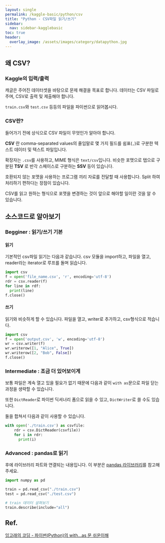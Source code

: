 ```yaml
---
layout: single
permalink: /kaggle-basic/python/csv
title: "Python - CSV파일 읽기/쓰기"
sidebar:
  nav: sidebar-kagglebasic
toc: true
header:
  overlay_image: /assets/images/category/datapython.jpg
---
```


## 왜 CSV?

### Kaggle의 입력/출력

캐글은 주어진 데이터셋을 바탕으로 문제 해결을 목표로 합니다.
데이터는 CSV 파일로 주며, CSV로 출력 및 제출해야 합니다.

`train.csv`와 `test.csv` 등등의 파일을 파이썬으로 읽어봅시다.

### CSV란?

들어가기 전에 상식으로 CSV 파일이 무엇인가 알아야 합니다.

**CSV** 란 comma-separated values의 줄임말로 몇 가지 필드를 쉼표(`,`)로 구분한 텍스트 데이터 및 텍스트 파일입니다.

확장자는 `.csv`를 사용하고, MIME 형식은 `text/csv`입니다.
비슷한 포맷으로 탭으로 구분된 **TSV** 로 반각 스페이스로 구분하는 **SSV** 등이 있습니다.

호환되지 않는 포맷을 사용하는 프로그램 끼리 자료를 전달할 때 사용합니다.
Split 하여 처리하기 편하다는 장점이 있습니다.

CSV를 읽고 원하는 형식으로 포맷을 변경하는 것이 앞으로 해야할 일이란 것을 알 수 있습니다.

## 소스코드로 알아보기

### Begginer : 읽기/쓰기 기본

#### 읽기

기본적인 csv파일 읽기는 다음과 같습니다.
csv 모듈을 import하고, 파일을 열고, reader라는 iterator로 루프를 돌며 읽습니다.

```python
import csv
f = open('file_name.csv', 'r', encoding='utf-8')
rdr = csv.reader(f)
for line in rdf:
  print(line)
f.close()
```

#### 쓰기

읽기와 비슷하게 할 수 있습니다.
파일을 열고, writer로 추가하고, csv형식으로 적습니다.

```python
import csv
f = open('output.csv', 'w', encoding='utf-8')
wr = csv.writer(f)
wr.writerow([1, "Alice", True])
wr.writerow([2, "Bob", False])
f.close()
```

### Intermediate : 조금 더 있어보이게

보통 파일은 계속 열고 있을 필요가 없기 때문에 다음과 같이
`with as`문으로 파일 닫는 과정을 생략할 수 있습니다.

또한 `DictReader`로 파이썬 딕셔너리 폼으로 읽을 수 있고, `DictWriter`로 쓸 수도 있습니다.

둘을 합쳐서 다음과 같이 사용할 수 있습니다.

```python
with open('./train.csv') as csvfile:
    rdr = csv.DictReader(csvfile))
    for i in rdr:
      print(i)
```

### Advanced : pandas로 읽기

후에 라이브러리 파트와 연결되는 내용입니다.
이 부분은 [pandas 라이브러리](/kaggle-basic/packages/pandas)를 참고해주세요.

```python
import numpy as pd

train = pd.read_csv("./train.csv")
test = pd.read_csv("./test.csv")

# train 데이터 살펴보기
train.describe(include="all")
```

## Ref.

[잉고래의 코딩 - 파이썬(Python)의 with...as 문 쉬운이해](http://ingorae.tistory.com/505)
